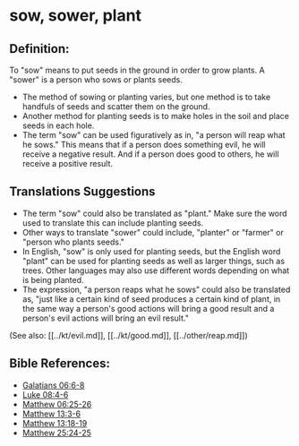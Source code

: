 # sow, sower, plant #

## Definition: ##

To "sow" means to put seeds in the ground in order to grow plants. A "sower" is a person who sows or plants seeds.

* The method of sowing or planting varies, but one method is to take handfuls of seeds and scatter them on the ground.
* Another method for planting seeds is to make holes in the soil and place seeds in each hole.
* The term "sow" can be used figuratively as in, "a person will reap what he sows." This means that if a person does something evil, he will receive a negative result. And if a person does good to others, he will receive a positive result.

## Translations Suggestions ##

* The term "sow" could also be translated as "plant." Make sure the word used to translate this can include planting seeds.
* Other ways to translate "sower" could include, "planter" or "farmer" or "person who plants seeds."
* In English, "sow" is only used for planting seeds, but the English word "plant" can be used for planting seeds as well as larger things, such as trees. Other languages may also use different words depending on what is being planted.
* The expression, "a person reaps what he sows" could also be translated as, "just like a certain kind of seed produces a certain kind of plant, in the same way a person's good actions will bring a good result and a person's evil actions will bring an evil result."

(See also: [[../kt/evil.md]], [[../kt/good.md]], [[../other/reap.md]])

## Bible References: ##

* [Galatians 06:6-8](en/tn/gal/help/06/06)
* [Luke 08:4-6](en/tn/luk/help/08/04)
* [Matthew 06:25-26](en/tn/mat/help/06/25)
* [Matthew 13:3-6](en/tn/mat/help/13/03)
* [Matthew 13:18-19](en/tn/mat/help/13/18)
* [Matthew 25:24-25](en/tn/mat/help/25/24)